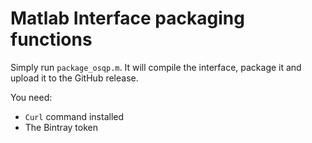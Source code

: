 # Matlab Interface packaging functions

Simply run `package_osqp.m`. It will compile the interface, package it and upload it to the GitHub release.

You need:

- `Curl` command installed
- The Bintray token



